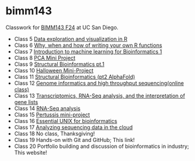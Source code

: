 # bimm143
Classwork for [BIMM143 F24](https://bioboot.github.io/bimm143_F24/) at UC San Diego.

- Class 5 [Data exploration and visualization in R](https://github.com/ckw002/bimm143/blob/main/class05/class05.pdf)
- Class 6 [Why, when and how of writing your own R functions](https://github.com/ckw002/bimm143/blob/main/class06/class06.pdf)
- Class 7 [Introduction to machine learning for Bioinformatics 1](https://github.com/ckw002/bimm143/blob/main/class07/class07.pdf)
- Class 8 [PCA Mini Project](https://github.com/ckw002/bimm143/blob/main/class%2008/class08.pdf)
- Class 9 [Structural Bioinformatics pt.1](https://github.com/ckw002/bimm143/blob/main/class09/class-09.pdf)
- Class 10 [Halloween Mini-Project](https://github.com/ckw002/bimm143/blob/main/class10/class10%20lab.pdf)
- Class 11 [Structural Bioinformatics (pt2 AlphaFold)](https://github.com/ckw002/bimm143/blob/main/class11/class11.pdf)
- Class 12 [Genome informatics and high throughput sequencing(online class)]()
- Class 13 [Transcriptomics, RNA-Seq analysis, and the interpretation of gene lists](https://github.com/ckw002/bimm143/blob/main/class13/class13.pdf)
- Class 14 [RNA-Seq analysis](https://github.com/ckw002/bimm143/blob/main/class%2014/c14.pdf)
- Class 15 [Pertussis mini-project](https://github.com/ckw002/bimm143/blob/main/class%2015/class-15.pdf)
- Class 16 [Essential UNIX for bioinformatics](https://github.com/ckw002/bimm143/blob/main/class16/class16.Rproj)
- Class 17 [Analyzing sequencing data in the cloud](https://github.com/ckw002/bimm143/blob/main/class17/class17.Rproj)
- Class 18 No class, Thanksgiving!
- Class 19 Hands-on with Git and GitHub; This link!
- Class 20 Portfolio building and discussion of bioinformatics in industry; This website!
